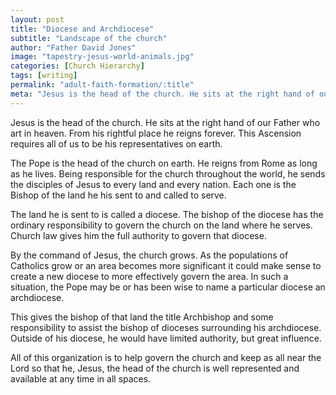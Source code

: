```yaml
---
layout: post
title: "Diocese and Archdiocese"
subtitle: "Landscape of the church"
author: "Father David Jones"
image: "tapestry-jesus-world-animals.jpg"
categories: [Church Hierarchy]
tags: [writing]
permalink: "adult-faith-formation/:title"
meta: "Jesus is the head of the church. He sits at the right hand of our Father who art in heaven. From his rightful place he reigns forever. This Ascension requires all of us to be his representatives on earth."
---
```

Jesus is the head of the church. He sits at the right hand of our Father who art in heaven. From his rightful place he reigns forever. This Ascension requires all of us to be his representatives on earth.
<!--more-->

The Pope is the head of the church on earth. He reigns from Rome as long as he lives. Being responsible for the church throughout the world, he sends the disciples of Jesus to every land and every nation. Each one is the Bishop of the land he his sent to and called to serve.

The land he is sent to is called a diocese. The bishop of the diocese has the ordinary responsibility to govern the church on the land where he serves. Church law gives him the full authority to govern that diocese.

By the command of Jesus, the church grows. As the populations of Catholics grow or an area becomes more significant it could make sense to create a new diocese to more effectively govern the area. In such a situation, the Pope may be or has been wise to name a particular diocese an archdiocese.

This gives the bishop of that land the title Archbishop and some responsibility to assist the bishop of dioceses surrounding his archdiocese. Outside of his diocese, he would have limited authority, but great influence.

All of this organization is to help govern the church and keep as all near the Lord so that he, Jesus, the head of the church is well represented and available at any time in all spaces.